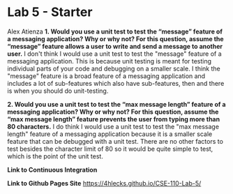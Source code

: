 # Lab 5 - Starter
Alex Atienza
**1. Would you use a unit test to test the “message” feature of a messaging application? Why or why not? For this question, assume the “message” feature allows a user to write and send a message to another user.**
I don't think I would use a unit test to test the "message" feature of a messaging application. This is because unit testing is meant for testing individual parts of your code and debugging on a smaller scale. I think the "message" feature is a broad feature of a messaging application and includes a lot of sub-features which also have sub-features, then and there is when you should do unit-testing.

**2. Would you use a unit test to test the “max message length” feature of a messaging application? Why or why not? For this question, assume the “max message length” feature prevents the user from typing more than 80 characters.**
I do think I would use a unit test to test the "max message length" feature of a messaging application because it is a smaller scale feature that can be debugged with a unit test. There are no other factors to test besides the character limit of 80 so it would be quite simple to test, which is the point of the unit test.

**Link to Continuous Integration**

**Link to Github Pages Site**
https://4hlecks.github.io/CSE-110-Lab-5/